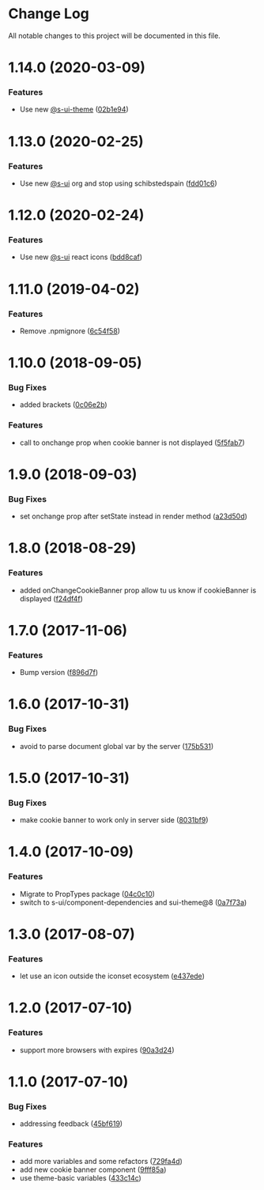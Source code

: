 # Change Log

All notable changes to this project will be documented in this file.

# 1.14.0 (2020-03-09)


### Features

* Use new [@s-ui-theme](https://github.com/s-ui-theme) ([02b1e94](https://github.com/SUI-Components/schibsted-spain-components/commit/02b1e941a0ce117864ea6d4e3109920effca4d5e))



# 1.13.0 (2020-02-25)


### Features

* Use new [@s-ui](https://github.com/s-ui) org and stop using schibstedspain ([fdd01c6](https://github.com/SUI-Components/schibsted-spain-components/commit/fdd01c6cbfbe78c85755469a3ee2501d6a1327bc))



# 1.12.0 (2020-02-24)


### Features

* Use new [@s-ui](https://github.com/s-ui) react icons ([bdd8caf](https://github.com/SUI-Components/schibsted-spain-components/commit/bdd8caf506ada082eff9c15d7b8bf85736704597))



# 1.11.0 (2019-04-02)


### Features

* Remove .npmignore ([6c54f58](https://github.com/SUI-Components/schibsted-spain-components/commit/6c54f58f921b43c8447502c89d374d007a1d8e82))



# 1.10.0 (2018-09-05)


### Bug Fixes

* added brackets ([0c06e2b](https://github.com/SUI-Components/schibsted-spain-components/commit/0c06e2b836f9708c34b65abd57717ee162bfd651))


### Features

* call to onchange prop when cookie banner is not displayed ([5f5fab7](https://github.com/SUI-Components/schibsted-spain-components/commit/5f5fab78d962f6be8ab238c8ae28f5f354c87221))



# 1.9.0 (2018-09-03)


### Bug Fixes

* set onchange prop after setState instead in render method ([a23d50d](https://github.com/SUI-Components/schibsted-spain-components/commit/a23d50d830d532da182af98c76d24cf4f1ddc9b2))



# 1.8.0 (2018-08-29)


### Features

* added onChangeCookieBanner prop allow tu us know if cookieBanner is displayed ([f24df4f](https://github.com/SUI-Components/schibsted-spain-components/commit/f24df4f5009a3b22cdf3cda633b441adb6eb4f1e))



# 1.7.0 (2017-11-06)


### Features

* Bump version ([f896d7f](https://github.com/SUI-Components/schibsted-spain-components/commit/f896d7f59b4450ad6d93d11e88b8af5e097ea0ab))



# 1.6.0 (2017-10-31)


### Bug Fixes

* avoid to parse document global var by the server ([175b531](https://github.com/SUI-Components/schibsted-spain-components/commit/175b5314cb9d0590a8f7dc4565d9fb0e81abf163))



# 1.5.0 (2017-10-31)


### Bug Fixes

* make cookie banner to work only in server side ([8031bf9](https://github.com/SUI-Components/schibsted-spain-components/commit/8031bf9554e05286c5c34bf677132c5f662347cf))



# 1.4.0 (2017-10-09)


### Features

* Migrate to PropTypes package ([04c0c10](https://github.com/SUI-Components/schibsted-spain-components/commit/04c0c105fc5ce286fefb341be522ccd0cf20e91e))
* switch to s-ui/component-dependencies and sui-theme@8 ([0a7f73a](https://github.com/SUI-Components/schibsted-spain-components/commit/0a7f73a25463f307517f3d3fff57447542562ce1))



# 1.3.0 (2017-08-07)


### Features

* let use an icon outside the iconset ecosystem ([e437ede](https://github.com/SUI-Components/schibsted-spain-components/commit/e437edee962ac339c8b975063b99f6f8ff2f3b12))



# 1.2.0 (2017-07-10)


### Features

* support more browsers with expires ([90a3d24](https://github.com/SUI-Components/schibsted-spain-components/commit/90a3d246243fa34351d26ea54fc8707bb8bbefe0))



# 1.1.0 (2017-07-10)


### Bug Fixes

* addressing feedback ([45bf619](https://github.com/SUI-Components/schibsted-spain-components/commit/45bf61973d0f7acdd49bba51205c727aa9c3a518))


### Features

* add more variables and some refactors ([729fa4d](https://github.com/SUI-Components/schibsted-spain-components/commit/729fa4de00f3e1b976b04822206d62435dc0ca2f))
* add new cookie banner component ([9fff85a](https://github.com/SUI-Components/schibsted-spain-components/commit/9fff85a9870cda18d66d3bc3b14134ddb643a2df))
* use theme-basic variables ([433c14c](https://github.com/SUI-Components/schibsted-spain-components/commit/433c14cce20b33af1233d58faaf3aef0fd504512))




